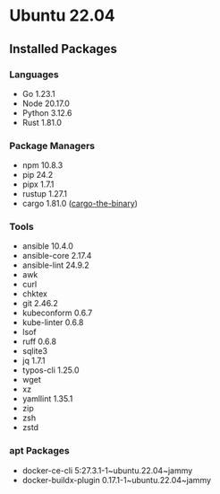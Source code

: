 # Ubuntu 22.04

## Installed Packages

### Languages

- Go 1.23.1
- Node 20.17.0
- Python 3.12.6
- Rust 1.81.0

### Package Managers

- npm 10.8.3
- pip 24.2
- pipx 1.7.1
- rustup 1.27.1
- cargo 1.81.0 ([cargo-the-binary](https://github.com/rust-lang/cargo/blob/master/src/cargo/version.rs))

### Tools

- ansible 10.4.0
- ansible-core 2.17.4
- ansible-lint 24.9.2
- awk
- curl
- chktex
- git 2.46.2
- kubeconform 0.6.7
- kube-linter 0.6.8
- lsof
- ruff 0.6.8
- sqlite3
- jq 1.7.1
- typos-cli 1.25.0
- wget
- xz
- yamllint 1.35.1
- zip
- zsh
- zstd

### apt Packages

- docker-ce-cli 5:27.3.1-1\~ubuntu.22.04\~jammy
- docker-buildx-plugin 0.17.1-1\~ubuntu.22.04\~jammy
